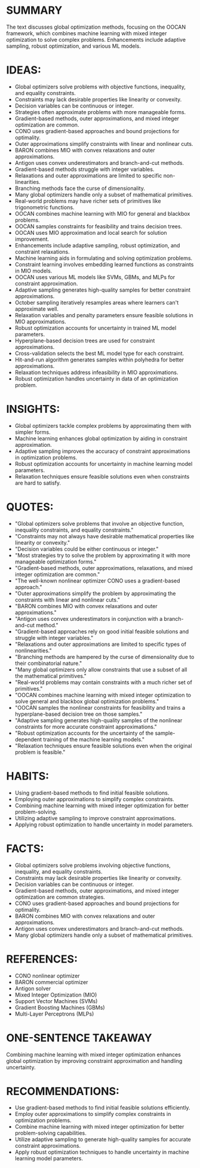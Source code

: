 # SUMMARY
The text discusses global optimization methods, focusing on the OOCAN framework, which combines machine learning with mixed integer optimization to solve complex problems. Enhancements include adaptive sampling, robust optimization, and various ML models.

# IDEAS:
- Global optimizers solve problems with objective functions, inequality, and equality constraints.
- Constraints may lack desirable properties like linearity or convexity.
- Decision variables can be continuous or integer.
- Strategies often approximate problems with more manageable forms.
- Gradient-based methods, outer approximations, and mixed integer optimization are common.
- CONO uses gradient-based approaches and bound projections for optimality.
- Outer approximations simplify constraints with linear and nonlinear cuts.
- BARON combines MIO with convex relaxations and outer approximations.
- Antigon uses convex underestimators and branch-and-cut methods.
- Gradient-based methods struggle with integer variables.
- Relaxations and outer approximations are limited to specific non-linearities.
- Branching methods face the curse of dimensionality.
- Many global optimizers handle only a subset of mathematical primitives.
- Real-world problems may have richer sets of primitives like trigonometric functions.
- OOCAN combines machine learning with MIO for general and blackbox problems.
- OOCAN samples constraints for feasibility and trains decision trees.
- OOCAN uses MIO approximation and local search for solution improvement.
- Enhancements include adaptive sampling, robust optimization, and constraint relaxations.
- Machine learning aids in formulating and solving optimization problems.
- Constraint learning involves embedding learned functions as constraints in MIO models.
- OOCAN uses various ML models like SVMs, GBMs, and MLPs for constraint approximation.
- Adaptive sampling generates high-quality samples for better constraint approximations.
- October sampling iteratively resamples areas where learners can't approximate well.
- Relaxation variables and penalty parameters ensure feasible solutions in MIO approximations.
- Robust optimization accounts for uncertainty in trained ML model parameters.
- Hyperplane-based decision trees are used for constraint approximations.
- Cross-validation selects the best ML model type for each constraint.
- Hit-and-run algorithm generates samples within polyhedra for better approximations.
- Relaxation techniques address infeasibility in MIO approximations.
- Robust optimization handles uncertainty in data of an optimization problem.

# INSIGHTS:
- Global optimizers tackle complex problems by approximating them with simpler forms.
- Machine learning enhances global optimization by aiding in constraint approximation.
- Adaptive sampling improves the accuracy of constraint approximations in optimization problems.
- Robust optimization accounts for uncertainty in machine learning model parameters.
- Relaxation techniques ensure feasible solutions even when constraints are hard to satisfy.

# QUOTES:
- "Global optimizers solve problems that involve an objective function, inequality constraints, and equality constraints."
- "Constraints may not always have desirable mathematical properties like linearity or convexity."
- "Decision variables could be either continuous or integer."
- "Most strategies try to solve the problem by approximating it with more manageable optimization forms."
- "Gradient-based methods, outer approximations, relaxations, and mixed integer optimization are common."
- "The well-known nonlinear optimizer CONO uses a gradient-based approach."
- "Outer approximations simplify the problem by approximating the constraints with linear and nonlinear cuts."
- "BARON combines MIO with convex relaxations and outer approximations."
- "Antigon uses convex underestimators in conjunction with a branch-and-cut method."
- "Gradient-based approaches rely on good initial feasible solutions and struggle with integer variables."
- "Relaxations and outer approximations are limited to specific types of nonlinearities."
- "Branching methods are hampered by the curse of dimensionality due to their combinatorial nature."
- "Many global optimizers only allow constraints that use a subset of all the mathematical primitives."
- "Real-world problems may contain constraints with a much richer set of primitives."
- "OOCAN combines machine learning with mixed integer optimization to solve general and blackbox global optimization problems."
- "OOCAN samples the nonlinear constraints for feasibility and trains a hyperplane-based decision tree on those samples."
- "Adaptive sampling generates high-quality samples of the nonlinear constraints for more accurate constraint approximations."
- "Robust optimization accounts for the uncertainty of the sample-dependent training of the machine learning models."
- "Relaxation techniques ensure feasible solutions even when the original problem is feasible."

# HABITS:
- Using gradient-based methods to find initial feasible solutions.
- Employing outer approximations to simplify complex constraints.
- Combining machine learning with mixed integer optimization for better problem-solving.
- Utilizing adaptive sampling to improve constraint approximations.
- Applying robust optimization to handle uncertainty in model parameters.

# FACTS:
- Global optimizers solve problems involving objective functions, inequality, and equality constraints.
- Constraints may lack desirable properties like linearity or convexity.
- Decision variables can be continuous or integer.
- Gradient-based methods, outer approximations, and mixed integer optimization are common strategies.
- CONO uses gradient-based approaches and bound projections for optimality.
- BARON combines MIO with convex relaxations and outer approximations.
- Antigon uses convex underestimators and branch-and-cut methods.
- Many global optimizers handle only a subset of mathematical primitives.

# REFERENCES:
- CONO nonlinear optimizer
- BARON commercial optimizer
- Antigon solver
- Mixed Integer Optimization (MIO)
- Support Vector Machines (SVMs)
- Gradient Boosting Machines (GBMs)
- Multi-Layer Perceptrons (MLPs)
  
# ONE-SENTENCE TAKEAWAY
Combining machine learning with mixed integer optimization enhances global optimization by improving constraint approximation and handling uncertainty.

# RECOMMENDATIONS:
- Use gradient-based methods to find initial feasible solutions efficiently.
- Employ outer approximations to simplify complex constraints in optimization problems.
- Combine machine learning with mixed integer optimization for better problem-solving capabilities.
- Utilize adaptive sampling to generate high-quality samples for accurate constraint approximations.
- Apply robust optimization techniques to handle uncertainty in machine learning model parameters.